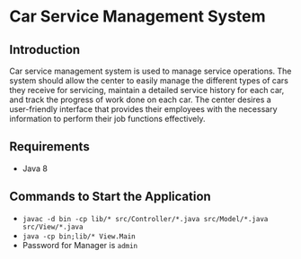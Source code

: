 # Car Service Management System

## Introduction

Car service management system is used to manage service operations. The system should allow the center to easily
manage the different types of cars they receive for servicing, maintain a detailed service history for each car, and
track the progress of work done on each car. The center desires a user-friendly interface that provides their
employees with the necessary information to perform their job functions effectively.

## Requirements
- Java 8

## Commands to Start the Application
- `javac -d bin -cp lib/* src/Controller/*.java src/Model/*.java src/View/*.java`
- `java -cp bin;lib/* View.Main`
- Password for Manager is `admin`
